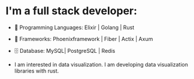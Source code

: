 # I'm a full stack developer:

- 📝 Programming Languages: Elixir | Golang | Rust

- 🔧 Frameworks: Phoenixframework | Fiber | Actix | Axum

- 🗄 Database: MySQL| PostgreSQL | Redis

- I am interested in data visualization. I am developing data visualization libraries with rust.
  
<!--
**LangPham/LangPham** is a ✨ _special_ ✨ repository because its `README.md` (this file) appears on your GitHub profile.

Here are some ideas to get you started:

- 🔭 I’m currently working on ...
- 🌱 I’m currently learning ...
- 👯 I’m looking to collaborate on ...
- 🤔 I’m looking for help with ...
- 💬 Ask me about ...
- 📫 How to reach me: ...
- 😄 Pronouns: ...
- ⚡ Fun fact: ...
-->
